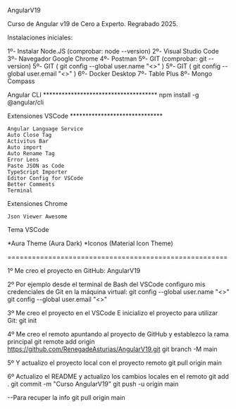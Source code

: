 AngularV19

Curso de Angular v19 de Cero a Experto. Regrabado 2025.

Instalaciones iniciales:

1º- Instalar Node.JS (comprobar: node --version) 
2º- Visual Studio Code 
3º- Navegador Google Chrome 
4º- Postman 5º- GIT (comprobar: git --version) 
5º- GIT ( git config --global user.name "<>" ) 
5º- GIT ( git config --global user.email "<>" ) 
6º- Docker Desktop 
7º- Table Plus 
8º- Mongo Compass

Angular CLI ************************************* 
npm install -g @angular/cli

Extensiones VSCode ******************************

    Angular Language Service
    Auto Close Tag
    Activitus Bar
    Auto import
    Auto Rename Tag
    Error Lens
    Paste JSON as Code
    TypeScript Importer
    Editor Config for VSCode
    Better Comments
    Terminal

Extensiones Chrome

    Json Viewer Awesome

Tema VSCode

*Aura Theme (Aura Dark) *Iconos (Material Icon Theme)

======================================================

1º Me creo el proyecto en GitHub: AngularV19

2º Por ejemplo desde el terminal de Bash del VSCode configuro mis credenciales de Git en la máquina virtual:
git config --global user.name "<>" 
git config --global user.email "<>"

3º Me creo el proyecto en el VSCode E inicializo el proyecto para utilizar Git: git init

4º Me creo el remoto apuntando al proyecto de GitHub y establezco la rama principal 
git remote add origin https://github.com/RenegadeAsturias/AngularV19.git 
git branch -M main

5º Y actualizo el proyecto local con el proyecto remoto 
git pull origin main

6º Actualizo el README y actualizo los cambios locales en el remoto 
git add . 
git commit -m "Curso AngularV19" 
git push -u origin main

--Para recuper la info git pull origin main



